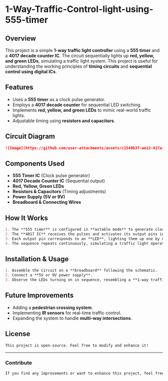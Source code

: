 # 1-Way-Traffic-Control-light-using-555-timer

## Overview
This project is a simple **1-way traffic light controller** using a **555 timer** and a **4017 decade counter IC**. The circuit sequentially lights up **red, yellow, and green LEDs**, simulating a traffic light system. This project is useful for understanding the working principles of **timing circuits** and **sequential control using digital ICs**.

## Features
- Uses a **555 timer** as a clock pulse generator.
- Employs a **4017 decade counter** for sequential LED switching.
- Implements **red, yellow, and green LEDs** to mimic real-world traffic lights.
- Adjustable timing using **resistors and capacitors**.

## Circuit Diagram
```markdown
![Image](https://github.com/user-attachments/assets/c1540b37-ae12-417a-9166-21cb0504e4f3)
```

## Components Used
- **555 Timer IC** (Clock pulse generator)
- **4017 Decade Counter IC** (Sequential output)
- **Red, Yellow, Green LEDs**
- **Resistors & Capacitors** (Timing adjustments)
- **Power Supply (5V or 9V)**
- **Breadboard & Connecting Wires**

## How It Works
```markdown
1. The **555 timer** is configured in **astable mode** to generate clock pulses.
2. The **4017 IC** receives the pulses and activates its output pins in a sequence.
3. Each output pin corresponds to an **LED**, lighting them up one by one.
4. The sequence repeats continuously, simulating a traffic light operation.
```

## Installation & Usage
```markdown
1. Assemble the circuit on a **breadboard** following the schematic.
2. Connect a **5V or 9V power supply**.
3. Observe the LEDs turning on in sequence, resembling a **1-way traffic signal**.
```

## Future Improvements
- Adding a **pedestrian crossing system**.
- Implementing **IR sensors** for real-time traffic control.
- Expanding the system to handle **multi-way intersections**.

## License
```markdown
This project is open-source. Feel free to modify and enhance it!
```

---

### Contribute
```markdown
If you find any improvements or want to enhance this project, feel free to fork and submit a **pull request**!
```

